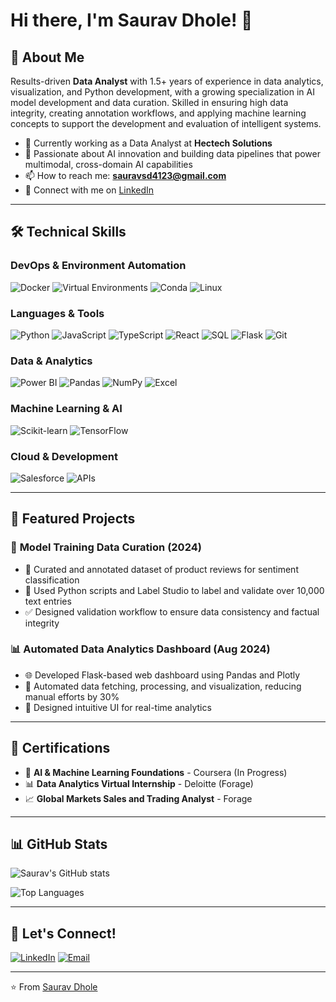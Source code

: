 # Hi there, I'm Saurav Dhole! 👋

## 🚀 About Me

Results-driven **Data Analyst** with 1.5+ years of experience in data analytics, visualization, and Python development, with a growing specialization in AI model development and data curation. Skilled in ensuring high data integrity, creating annotation workflows, and applying machine learning concepts to support the development and evaluation of intelligent systems.

- 🔭 Currently working as a Data Analyst at **Hectech Solutions**
- 🌱 Passionate about AI innovation and building data pipelines that power multimodal, cross-domain AI capabilities
- 📫 How to reach me: **sauravsd4123@gmail.com**
- 💼 Connect with me on [LinkedIn](https://www.linkedin.com/in/saurav-dhole-089469219/)

---

## 🛠️ Technical Skills

### DevOps & Environment Automation
![Docker](https://img.shields.io/badge/Docker-2496ED?style=for-the-badge&logo=docker&logoColor=white)
![Virtual Environments](https://img.shields.io/badge/Virtual%20Environments-4B8BBE?style=for-the-badge&logo=python&logoColor=white)
![Conda](https://img.shields.io/badge/Conda-44A833?style=for-the-badge&logo=anaconda&logoColor=white)
![Linux](https://img.shields.io/badge/Linux-FCC624?style=for-the-badge&logo=linux&logoColor=black)

### Languages & Tools
![Python](https://img.shields.io/badge/Python-3776AB?style=for-the-badge&logo=python&logoColor=white)
![JavaScript](https://img.shields.io/badge/JavaScript-F7DF1E?style=for-the-badge&logo=javascript&logoColor=black)
![TypeScript](https://img.shields.io/badge/TypeScript-007ACC?style=for-the-badge&logo=typescript&logoColor=white)
![React](https://img.shields.io/badge/React-20232A?style=for-the-badge&logo=react&logoColor=61DAFB)
![SQL](https://img.shields.io/badge/SQL-336791?style=for-the-badge&logo=postgresql&logoColor=white)
![Flask](https://img.shields.io/badge/Flask-000000?style=for-the-badge&logo=flask&logoColor=white)
![Git](https://img.shields.io/badge/Git-F05032?style=for-the-badge&logo=git&logoColor=white)

### Data & Analytics
![Power BI](https://img.shields.io/badge/Power%20BI-F2C811?style=for-the-badge&logo=powerbi&logoColor=black)
![Pandas](https://img.shields.io/badge/Pandas-150458?style=for-the-badge&logo=pandas&logoColor=white)
![NumPy](https://img.shields.io/badge/NumPy-013243?style=for-the-badge&logo=numpy&logoColor=white)
![Excel](https://img.shields.io/badge/Microsoft%20Excel-217346?style=for-the-badge&logo=microsoftexcel&logoColor=white)

### Machine Learning & AI
![Scikit-learn](https://img.shields.io/badge/Scikit--learn-F7931E?style=for-the-badge&logo=scikitlearn&logoColor=white)
![TensorFlow](https://img.shields.io/badge/TensorFlow-FF6F00?style=for-the-badge&logo=tensorflow&logoColor=white)

### Cloud & Development
![Salesforce](https://img.shields.io/badge/Salesforce-00A1E0?style=for-the-badge&logo=salesforce&logoColor=white)
![APIs](https://img.shields.io/badge/APIs-FF6C37?style=for-the-badge&logo=postman&logoColor=white)

---

## 🚀 Featured Projects

### 🤖 **Model Training Data Curation** (2024)
- 📝 Curated and annotated dataset of product reviews for sentiment classification
- 🐍 Used Python scripts and Label Studio to label and validate over 10,000 text entries
- ✅ Designed validation workflow to ensure data consistency and factual integrity

### 📊 **Automated Data Analytics Dashboard** (Aug 2024)
- 🌐 Developed Flask-based web dashboard using Pandas and Plotly
- 🤖 Automated data fetching, processing, and visualization, reducing manual efforts by 30%
- 🎨 Designed intuitive UI for real-time analytics

---

## 📜 Certifications

- 🤖 **AI & Machine Learning Foundations** - Coursera (In Progress)
- 📊 **Data Analytics Virtual Internship** - Deloitte (Forage)
- 📈 **Global Markets Sales and Trading Analyst** - Forage

---

## 📊 GitHub Stats

![Saurav's GitHub stats](https://github-readme-stats.vercel.app/api?username=aiwithsaurav&show_icons=true&theme=radical)

![Top Languages](https://github-readme-stats.vercel.app/api/top-langs/?username=aiwithsaurav&layout=compact&theme=radical)

---

## 🤝 Let's Connect!

[![LinkedIn](https://img.shields.io/badge/LinkedIn-0077B5?style=for-the-badge&logo=linkedin&logoColor=white)](https://www.linkedin.com/in/saurav-dhole-089469219/)
[![Email](https://img.shields.io/badge/Email-D14836?style=for-the-badge&logo=gmail&logoColor=white)](mailto:sauravsd4123@gmail.com)

---

⭐️ From [Saurav Dhole](https://github.com/aiwithsaurav)
